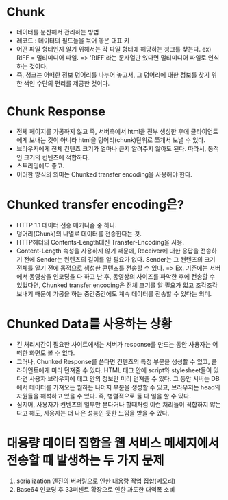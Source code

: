 # Chunk
- 데이터를 분산해서 관리하는 방법
- 레코드 : 데이터의 필드들을 묶어 놓은 대표 키 
- 어떤 파일 형태인지 알기 위해서는 각 파일 형태에 해당하는 청크를 찾는다. ex) RIFF = 멀티미디어 파일.
	=> 'RIFF'라는 문자열만 있다면 멀티미디어 파일로 인식하는 것이다.
- 즉, 청크는 어떠한 정보 덩어리를 나누어 놓고서, 그 덩어리에 대한 정보를 찾기 위한 색인 수단의 편리를 제공한 것이다.

# Chunk Response
- 전체 페이지를 가공하지 않고 즉, 서버측에서 html을 전부 생성한 후에 클라이언트에게 보내는 것이 아니라 html을 덩어리(chunk)단위로 쪼개서 보낼 수 있다. 
- 브라우저에게 전체 컨텐츠 크기가 얼마나 큰지 알려주지 않아도 된다.
따라서, 동적인 크기의 컨텐츠에 적합하다.
- 스트리밍에도 좋고.
- 이러한 방식의 의미는 Chunked transfer encoding을 사용해야 한다.

# Chunked transfer encoding은?
- HTTP 1.1 데이터 전송 매커니즘 중 하나. 
- 덩어리(Chunk)의 나열로 데이터를 전송한다는 것.
- HTTP헤더의 Contents-Length대신 Transfer-Encoding을 사용.
- Content-Length 속성을 사용하지 않기 때문에, Receiver에 대한 응답을 전송하기 전에 Sender는 컨텐츠의 길이를 알 필요가 없다. Sender는 그 컨텐츠의 크기 전체를 알기 전에 동적으로 생성한 콘텐츠를 전송할 수 있다.
	=> Ex. 기존에는 서버에서 동영상을 인코딩을 다 하고 난 후, 동영상의 사이즈를 파악한 후에 전송할 수 있었다면, Chunked transfer encoding은 전체 크기를 알 필요가 없고 조각조각 보내기 때문에 가공을 하는 중간중간에도 계속 데이터를 전송할 수 있다는 의미.


# Chunked Data를 사용하는 상황
- 긴 처리시간이 필요한 사이트에서는 서버가 response를 만드는 동안 사용자는 어떠한 화면도 볼 수 없다. 
- 그러나, Chunked Response를 쓴다면 컨텐츠의 특정 부분을 생성할 수 있고, 클라이언트에게 미리 던져줄 수 있다. HTML <head>태그 안에 script와 stylesheet들이 있다면 사용자 브라우저에 <html>태그 안의 정보만 미리 던져줄 수 있다. 그 동안 서버는 DB에서 데이터를 가져오든 뭘하든 나머지 부분을 생성할 수 있고, 브라우저는 head의 자원들을 해석하고 있을 수 있다. 즉, 병렬적으로 둘 다 일을 할 수 있다.
- 심지어, 사용자가 컨텐츠의 일부만 본다거나 할때처럼 이런 처리들이 적합하지 않는다고 해도, 사용자는 더 나은 성능인 듯한 느낌을 받을 수 있다.

# 대용량 데이터 집합을 웹 서비스 메세지에서 전송할 때 발생하는 두 가지 문제
1. serialization 엔진의 버퍼링으로 인한 대용량 작업 집합(메모리)
2. Base64 인코딩 후 33퍼센트 확장으로 인한 과도한 대역폭 소비
